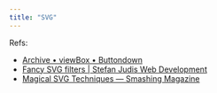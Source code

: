 ```yaml
---
title: "SVG"
---
```


Refs:

- [Archive • viewBox • Buttondown](https://buttondown.email/viewBox/archive/)
- [Fancy SVG filters | Stefan Judis Web Development](https://www.stefanjudis.com/blog/fancy-svg-filters/)
- [Magical SVG Techniques — Smashing Magazine](https://www.smashingmagazine.com/2022/05/magical-svg-techniques/)
